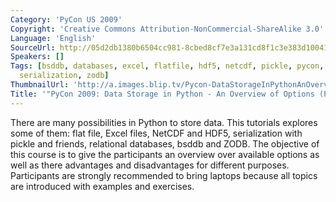 ```yaml
---
Category: 'PyCon US 2009'
Copyright: 'Creative Commons Attribution-NonCommercial-ShareAlike 3.0'
Language: 'English'
SourceUrl: http://05d2db1380b6504cc981-8cbed8cf7e3a131cd8f1c3e383d10041.r93.cf2.rackcdn.com/pycon-us-2009/191_pycon-2009-data-storage-in-python-an-overview-of-options-part-3-of-3.mp4
Speakers: []
Tags: [bsddb, databases, excel, flatfile, hdf5, netcdf, pickle, pycon, pycon2009,
  serialization, zodb]
ThumbnailUrl: 'http://a.images.blip.tv/Pycon-DataStorageInPythonAnOverviewOfOptionsPart003803-876.jpg'
Title: '"PyCon 2009: Data Storage in Python - An Overview of Options (Part 3 of 3)"'
---
```

  
There are many possibilities in Python to store data. This tutorials explores
some of them: flat file, Excel files, NetCDF and HDF5, serialization with
pickle and friends, relational databases, bsddb and ZODB. The objective of
this course is to give the participants an overview over available options as
well as there advantages and disadvantages for different purposes.
Participants are strongly recommended to bring laptops because all topics are
introduced with examples and exercises.

